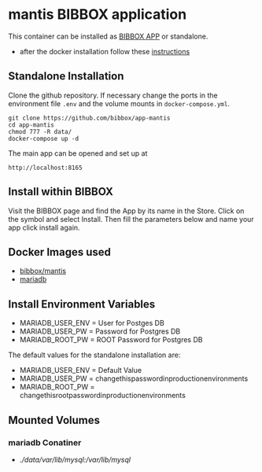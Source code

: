 # mantis BIBBOX application

This container can be installed as [BIBBOX APP](https://bibbox.readthedocs.io/en/latest/ "BIBBOX App Store") or standalone. 

- after the docker installation follow these [instructions](INSTALL-APP.md)

## Standalone Installation 

Clone the github repository. If necessary change the ports in the environment file `.env` and the volume mounts in `docker-compose.yml`.

```
git clone https://github.com/bibbox/app-mantis
cd app-mantis
chmod 777 -R data/
docker-compose up -d
```

The main app can be opened and set up at
```
http://localhost:8165
```

## Install within BIBBOX

Visit the BIBBOX page and find the App by its name in the Store. Click on the symbol and select Install. Then fill the parameters below and name your app click install again.

## Docker Images used
  - [bibbox/mantis](https://hub.docker.com/r/bibbox/mantis) 
  - [mariadb](https://hub.docker.com/r/mariadb) 


 
## Install Environment Variables
  - MARIADB_USER_ENV = User for Postges DB
  - MARIADB_USER_PW = Password for Postgres DB
  - MARIADB_ROOT_PW = ROOT Password for Postgres DB

  
The default values for the standalone installation are:
  - MARIADB_USER_ENV = Default Value
  - MARIADB_USER_PW = changethispasswordinproductionenvironments
  - MARIADB_ROOT_PW = changethisrootpasswordinproductionenvironments

  
## Mounted Volumes
### mariadb Conatiner
  - *./data/var/lib/mysql:/var/lib/mysql*

